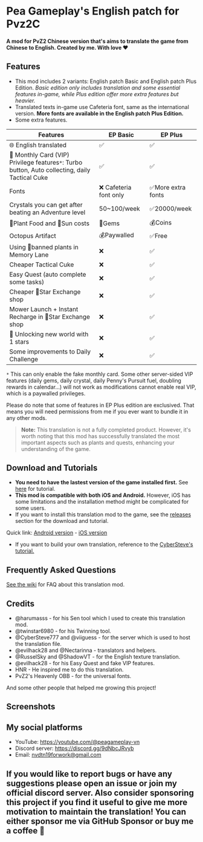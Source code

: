 # Pea Gameplay's English patch for Pvz2C 
#### A mod for PvZ2 Chinese version that's aims to translate the game from Chinese to English. Created by me. With love ❤️ 

## Features
- This mod includes 2 variants: English patch Basic and English patch Plus Edition. *Basic edition only includes translation and some essential features in-game, while Plus edition offer more extra features but heavier.*
- Translated texts in-game use Cafeteria font, same as the international version. **More fonts are available in the English patch Plus Edition.**
- Some extra features.

| Features | EP Basic | EP Plus |
| ---- | ----------- | -------------- | 
| 🌐 English translated | ✅ | ✅ |
| 👑 Monthly Card (VIP) Privilege features`*`: Turbo button, Auto collecting, daily Tactical Cuke| ✅ | ✅ | 
| Fonts | ❌ Cafeteria font only | ✅More extra fonts |
| Crystals you can get after beating an Adventure level  | 50~100/week | ✅20000/week |
| 🌿Plant Food and 🔆Sun costs  | 💎Gems | 💰Coins |
| Octopus Artifact | 💰Paywalled | ✅Free |
| Using 🚫banned plants in Memory Lane | ❌ | ✅ |
| Cheaper Tactical Cuke | ❌ | ✅ |
| Easy Quest (auto complete some tasks) | ❌ | ✅ |
| Cheaper 🌟Star Exchange shop | ❌ | ✅ |
| Mower Launch + Instant Recharge in 🌟Star Exchange shop | ❌ | ✅ |
| 🔑 Unlocking new world with 1 stars  | ❌ | ✅ |
| Some improvements to Daily Challenge | ❌ | ✅ |

`*` This can only enable the fake monthly card. Some other server-sided VIP features (daily gems, daily crystal, daily Penny's Pursuit fuel, doubling rewards in calendar...) will not work as modifications cannot enable real VIP, which is a paywalled privileges.

Please do note that some of features in EP Plus edition are exclusived. That means you will need permissions from me if you ever want to bundle it in any other mods.

> **Note:** 
> This translation is not a fully completed product. However, it's worth noting that this mod has successfully translated the most important aspects such as plants and quests, enhancing your understanding of the game.

## Download and Tutorials
- **You need to have the lastest version of the game installed first.** See [here](https://github.com/Nvdtn19/nvdtn19-pvz2c-english-patch/wiki/How-to-download-and-install-the-game%3F) for tutorial.
- **This mod is compatible with both iOS and Android.** However, iOS has some limitations and the installation method might be complicated for some users.
- If you want to install this translation mod to the game, see the [releases](https://github.com/Nvdtn19/nvdtn19-pvz2c-english-patch/releases) section for the download and tutorial.

Quick link: [Android version](https://github.com/Nvdtn19/nvdtn19-pvz2c-english-patch/releases/tag/Android) - [iOS version](https://github.com/Nvdtn19/nvdtn19-pvz2c-english-patch/releases/tag/iOS)

- If you want to build your own translation, reference to the [CyberSteve's tutorial.](https://github.com/CyberSteve777/cybersteve777.github.io)

## Frequently Asked Questions
[See the wiki](https://github.com/Nvdtn19/nvdtn19-pvz2c-english-patch/wiki/Frequently-Asked-Questions) for FAQ about this translation mod.

## Credits
- @harumasss - for his Sen tool which I used to create this translation mod.
- @twinstar6980 - for his Twinning tool.
- @CyberSteve777 and @viiguess - for the server which is used to host the translation file.
- @evilhack28 and @Nectarinna - translators and helpers.
- @RusselSky and @ShadowVT - for the English texture translation.
- @evilhack28 - for his Easy Quest and fake VIP features.
- HNR - He inspired me to do this translation.
- PvZ2's Heavenly OBB - for the universal fonts.

And some other people that helped me growing this project!

## Screenshots


## My social platforms
- YouTube: https://youtube.com/@peagameplay-vn
- Discord server: https://discord.gg/9dNbcJRvyb
- Email: nvdtn19forwork@gmail.com
## If you would like to report bugs or have any suggestions please open an issue or join my official discord server. Also consider sponsoring this project if you find it useful to give me more motivation to maintain the translation! You can either sponsor me via GitHub Sponsor or buy me a coffee 🙂

